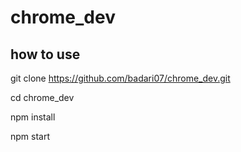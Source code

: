 # chrome_dev
## how to use
git clone https://github.com/badari07/chrome_dev.git

cd chrome_dev

npm install

npm start

